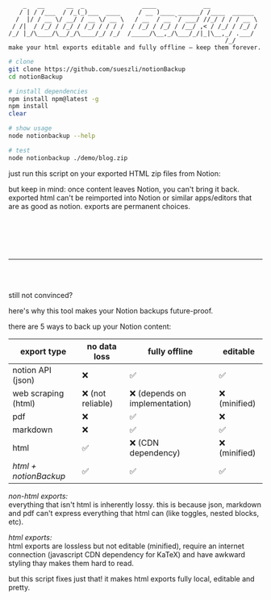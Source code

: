 ```
    _   __      __  _                ____             __
   / | / /___  / /_(_)___  ____     / __ )____ ______/ /____  ______
  /  |/ / __ \/ __/ / __ \/ __ \   / __  / __ `/ ___/ //_/ / / / __ \
 / /|  / /_/ / /_/ / /_/ / / / /  / /_/ / /_/ / /__/ ,< / /_/ / /_/ /
/_/ |_/\____/\__/_/\____/_/ /_/  /_____/\__,_/\___/_/|_|\__,_/ .___/
                                                            /_/
make your html exports editable and fully offline – keep them forever.
```

```bash
# clone
git clone https://github.com/sueszli/notionBackup
cd notionBackup

# install dependencies
npm install npm@latest -g
npm install
clear

# show usage
node notionbackup --help

# test
node notionbackup ./demo/blog.zip
```

just run this script on your exported HTML zip files from Notion:

but keep in mind: once content leaves Notion, you can't bring it back. exported html can't be reimported into Notion or similar apps/editors that are as good as notion. exports are permanent choices.


<br><br><br><br>

---

<br><br>

still not convinced?

here's why this tool makes your Notion backups future-proof.

there are 5 ways to back up your Notion content:

| export type           | no data loss      | fully offline                  | editable      |
| --------------------- | ----------------- | ------------------------------ | ------------- |
| notion API (json)     | ❌                | ✅                             | ✅            |
| web scraping (html)   | ❌ (not reliable) | ❌ (depends on implementation) | ❌ (minified) |
| pdf                   | ❌                | ✅                             | ❌            |
| markdown              | ❌                | ✅                             | ✅            |
| html                  | ✅                | ❌ (CDN dependency)            | ❌ (minified) |
| _html + notionBackup_ | ✅                | ✅                             | ✅            |

_non-html exports:_ \
everything that isn't html is inherently lossy. this is because json, markdown and pdf can't express everything that html can (like toggles, nested blocks, etc).

_html exports:_ \
html exports are lossless but not editable (minified), require an internet connection (javascript CDN dependency for KaTeX) and have awkward styling thay makes them hard to read.

but this script fixes just that! it makes html exports fully local, editable and pretty.

